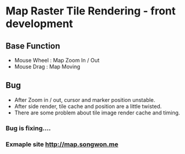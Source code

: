 

# Map Raster Tile Rendering - front development

## Base Function
- Mouse Wheel : Map Zoom In / Out
- Mouse Drag : Map Moving

## Bug
- After Zoom in / out, cursor and marker position unstable.
- After side render, tile cache and position are a little twisted.
- There are some problem about tile image render cache and timing.

### Bug is fixing....

### Exmaple site http://map.songwon.me
